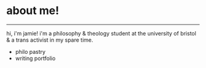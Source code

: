 # about me!

* * *

hi, i'm jamie! i'm a philosophy & theology student at the university of bristol & a trans activist in my spare time.

* philo pastry
* writing portfolio

